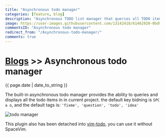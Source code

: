 ```yaml
---
title: "Asynchronous todo manager"
categories: [feature, blog]
description: "Asynchronous TODO list manager that queries all TODO items in the current project, display TODO tags and titles."
image: https://user-images.githubusercontent.com/13142418/61462920-0bd9d000-a9a6-11e9-8e1f-c70d6ec6ca1e.png
commentsID: "Asynchronous todo manager"
redirect_from: "/Asynchronous-todo-manager/"
comments: true
---
```


# [Blogs](../blog/) >> Asynchronous todo manager

{{ page.date | date_to_string }}


The built-in asynchronous todo manager provides the ability to queries and displays all the todo items in
in current project.  the default key bidning is `SPC a o`, and the default tags is:
 `'fixme', 'question', 'todo', 'idea'`

![todo manager](https://user-images.githubusercontent.com/13142418/61462920-0bd9d000-a9a6-11e9-8e1f-c70d6ec6ca1e.png)

This plugin also has been detached into [vim-todo](https://github.com/wsdjeg/vim-todo/), you can use it without SpaceVim.

